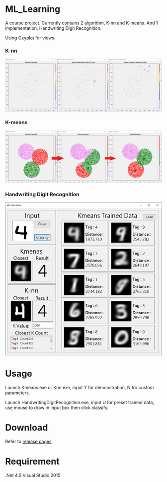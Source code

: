 # ML_Learning
A course project. Currently contains 2 algorithm, K-nn and K-means.
And 1 implementation, Handwriting Digit Recognition.

Using [Oxyplot](http://www.oxyplot.org/) for views.


### K-nn ###
![](https://raw.githubusercontent.com/aiex718/ML_Learning/master/Knn/KNN.png)


### K-means ###
![](https://raw.githubusercontent.com/aiex718/ML_Learning/master/Kmeans/Kmeans.png)


### Handwriting Digit Recognition ###
![](https://raw.githubusercontent.com/aiex718/ML_Learning/master/HandwritingDigitRecognition/HandwritingDigitRecognition.png)


# Usage
Launch Kmeans.exe or Knn.exe, input Y for demonstration, N for custom parameters.


Launch HandwritingDigitRecognition.exe, input U for preset trained data, use mouse to draw in input box then click classify.

# Download
Refer to [release pages](https://github.com/aiex718/ML_Learning/releases)


# Requirement
.Net 4.5
Visual Studio 2015

